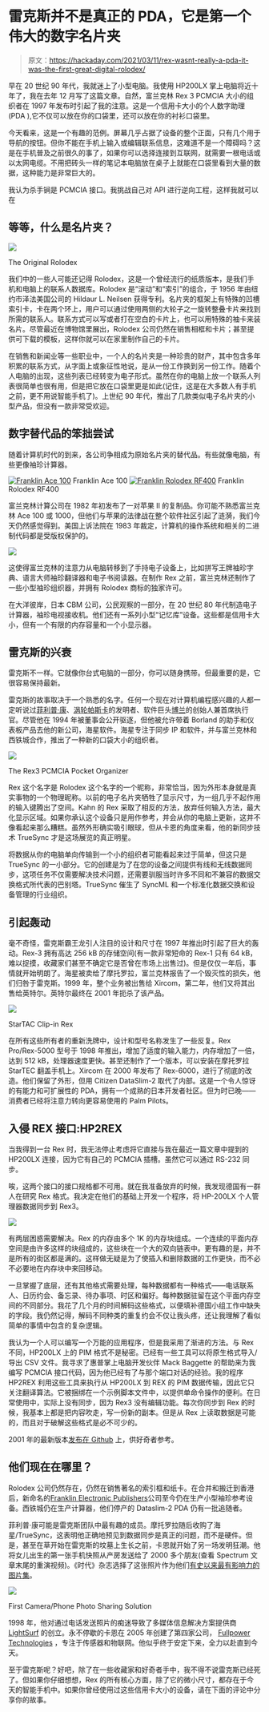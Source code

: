 # 雷克斯并不是真正的 PDA，它是第一个伟大的数字名片夹

> 原文：<https://hackaday.com/2021/03/11/rex-wasnt-really-a-pda-it-was-the-first-great-digital-rolodex/>

早在 20 世纪 90 年代，我就迷上了小型电脑。我使用 HP200LX 掌上电脑将近十年了，我在去年 12 月写了这篇文章。自然，富兰克林 Rex 3 PCMCIA 大小的组织者在 1997 年发布时引起了我的注意。这是一个信用卡大小的个人数字助理(PDA ),它不仅可以放在你的口袋里，还可以放在你的衬衫口袋里。

今天看来，这是一个有趣的范例。屏幕几乎占据了设备的整个正面，只有几个用于导航的按钮。但你不能在手机上输入或编辑联系信息，这难道不是一个障碍吗？这是在手机普及之前很久的事了，如果你可以选择连接到互联网，就需要一根电话或以太网电缆。不用把砖头一样的笔记本电脑放在桌子上就能在口袋里看到大量的数据，这种能力是非常巨大的。

我认为杀手锏是 PCMCIA 接口。我挑战自己对 API 进行逆向工程，这样我就可以在

## 等等，什么是名片夹？

![](img/11f5c466e4c6b573de3adb44586ca724.png)

The Original Rolodex

我们中的一些人可能还记得 Rolodex，这是一个曾经流行的纸质版本，是我们手机和电脑上的联系人数据库。Rolodex 是“滚动”和“索引”的组合，于 1956 年由纽约市泽法美国公司的 Hildaur L. Neilsen 获得专利。名片夹的框架上有特殊的凹槽索引卡，卡在两个环上，用户可以通过使用两侧的大轮子之一旋转整叠卡片来找到所需的联系人。联系方式可以写或者打在空白的卡片上，也可以用特殊的袖卡来装名片。尽管最近在博物馆里展出，Rolodex 公司仍然在销售相框和卡片；甚至提供可下载的模板，这样你就可以在家里制作自己的卡片。

在销售和新闻业等一些职业中，一个人的名片夹是一种珍贵的财产，其中包含多年积累的联系方式，从字面上或象征性地说，是从一份工作换到另一份工作。随着个人电脑的出现，这些列表已经转变为电子形式。虽然在你的电脑上放一个联系人列表很简单也很有用，但是把它放在口袋里更是如此(记住，这是在大多数人有手机之前，更不用说智能手机了)。上世纪 90 年代，推出了几款类似电子名片夹的小型产品，但没有一款非常受欢迎。

## 数字替代品的笨拙尝试

随着计算机时代的到来，各公司争相成为原始名片夹的替代品。有些就像电脑，有些更像袖珍计算器。

 [![Franklin Ace 100](img/237246678fd350a94dd6dae68e89064c.png "franklin-ace-1000-apple2-clone")](https://hackaday.com/2021/03/11/rex-wasnt-really-a-pda-it-was-the-first-great-digital-rolodex/franklin-ace-1000-apple2-clone/) Franklin Ace 100 [![Franklin Rolodex RF400](img/1af68b9a3c313bf7f411c9a5e615a9d7.png "franklin-rolodex-rf411")](https://hackaday.com/2021/03/11/rex-wasnt-really-a-pda-it-was-the-first-great-digital-rolodex/franklin-rolodex-rf411/) Franklin Rolodex RF400

富兰克林计算公司在 1982 年初发布了一对苹果 II 的复制品。你可能不熟悉富兰克林 Ace 100 或 1000，但他们与苹果的法律战在整个软件社区引起了涟漪，我们今天仍然感觉得到。美国上诉法院在 1983 年裁定，计算机的操作系统和相关的二进制代码都是受版权保护的。

![](img/16fbdbf5c5b1ac53703681dab88f6023.png)

这使得富兰克林的注意力从电脑转移到了手持电子设备上，比如拼写王牌袖珍字典、语言大师袖珍翻译器和电子书阅读器。在制作 Rex 之前，富兰克林还制作了一些小型袖珍组织器，并拥有 Rolodex 商标的独家许可。

在大洋彼岸，日本 CBM 公司，公民观察的一部分，在 20 世纪 80 年代制造电子计算器，袖珍电视接收机。他们还有一系列小型“记忆库”设备。这些都是信用卡大小，但有一个有限的内存容量和一个小显示器。

## 雷克斯的兴衰

雷克斯不一样。它就像你台式电脑的一部分，你可以随身携带。但最重要的是，它很容易保持最新。

雷克斯的故事取决于一个熟悉的名字。任何一个现在对计算机编程感兴趣的人都一定听说过[菲利普·康](https://en.wikipedia.org/wiki/Philippe_Kahn)、[涡轮帕斯卡](https://en.wikipedia.org/wiki/Turbo_Pascal)的发明者、软件巨头[博兰](https://en.wikipedia.org/wiki/Borland)的创始人兼首席执行官。尽管他在 1994 年被董事会公开驱逐，但他被允许带着 Borland 的助手和仪表板产品去他的新公司，海星软件。海星专注于同步 IP 和软件，并与富兰克林和西铁城合作，推出了一种新的口袋大小的组织者。

![](img/e8a41dbb9b03fec43827eb7fc76564b4.png)

The Rex3 PCMCIA Pocket Organizer

Rex 这个名字是 Rolodex 这个名字的一个昵称，非常恰当，因为外形本身就是真实事物的一个物理昵称。以前的电子名片夹牺牲了显示尺寸，为一组几乎不起作用的输入键腾出了空间。Kahn 的 Rex 采取了相反的方法，放弃任何输入方法，最大化显示区域。如果你承认这个设备只是用作参考，并会从你的电脑上更新，这并不像看起来那么糟糕。虽然外形确实吸引眼球，但从卡恩的角度来看，他的新同步技术 TrueSync 才是这场展览的真正明星。

将数据从你的电脑单向传输到一个小的组织者可能看起来过于简单，但这只是 TrueSync 的一小部分。它的创建是为了在您的设备之间提供有线和无线数据同步，这项任务不仅需要解决技术问题，还需要驯服当时许多不同和不兼容的数据交换格式所代表的巴别塔。TrueSync 催生了 SyncML 和一个标准化数据交换和设备管理的行业组织。

## 引起轰动

毫不奇怪，雷克斯霸王龙引人注目的设计和尺寸在 1997 年推出时引起了巨大的轰动。Rex-3 拥有高达 256 kB 的存储空间(有一款非常短命的 Rex-1 只有 64 kB，难以捉摸，收藏家们甚至不确定它是否曾在市场上出售过)。但是仅仅一年后，事情就开始明朗了。海星被卖给了摩托罗拉，富兰克林报告了一个毁灭性的损失，他们归咎于雷克斯。1999 年，整个业务被出售给 Xircom，第二年，他们又将其出售给英特尔。英特尔最终在 2001 年扼杀了该产品。

![](img/578860ff31c5c513746af329e298a3b9.png)

StarTAC Clip-in Rex

在所有这些所有者的重新洗牌中，设计和型号名称发生了一些反复。Rex Pro/Rex-5000 型号于 1998 年推出，增加了适度的输入能力，内存增加了一倍，达到 512 kB，处理器速度更快。甚至还制作了一个版本，可以安装在摩托罗拉 StarTEC 翻盖手机上。Xircom 在 2000 年发布了 Rex-6000，进行了彻底的改造。他们保留了外形，但用 Citizen DataSlim-2 取代了内部。这是一个令人惊讶的有能力和可扩展性的 PDA，拥有一个成熟的日本开发者社区。但为时已晚——消费者已经将注意力转向更容易使用的 Palm Pilots。

## 入侵 REX 接口:HP2REX

当我得到一台 Rex 时，我无法停止考虑将它直接与我在最近一篇文章中提到的 HP200LX 连接，因为它有自己的 PCMCIA 插槽。虽然它可以通过 RS-232 同步。

唉，这两个接口的接口规格都不可用。就在我准备放弃的时候，我发现德国有一群人在研究 Rex 格式。我决定在他们的基础上开发一个程序，将 HP-200LX 个人管理器数据同步到 Rex3。

![](img/6a287ec5f3a77bef6a3204938d23de6a.png)

有两层困惑需要解决。Rex 的内存由多个 1K 的内存块组成。一个连续的平面内存空间是由许多这样的块组成的，这些块在一个大的双向链表中。更有趣的是，并不是所有的街区都是满的。这样做无疑是为了使插入和删除数据的工作更快，而不必不必要地在内存块中来回移动。

一旦掌握了底层，还有其他格式需要处理，每种数据都有一种格式——电话联系人、日历约会、备忘录、待办事项、时区和偏好。每种数据驻留在这个平面内存空间的不同部分。我花了几个月的时间解码这些格式，以便填补德国小组工作中缺失的字段。我仍然记得，解码不同种类的重复约会不仅让我头疼，还让我理解了看似简单的事情中包含的复杂逻辑。

我认为一个人可以编写一个万能的应用程序，但是我采用了渐进的方法。与 Rex 不同，HP200LX 上的 PIM 格式不是秘密。已经有一些工具可以将原生格式导入/导出 CSV 文件。我寻求了惠普掌上电脑开发伙伴 Mack Baggette 的帮助来为我编写 PCMCIA 接口代码，因为他已经有了与那个端口对话的经验。我的程序 HP2REX 利用这些工具来执行从 HP200LX 到 REX 的 PIM 数据传输，因此它只关注翻译算法。它被捆绑在一个示例脚本文件中，以提供单命令操作的便利。在日常使用中，实际上没有同步，因为 Rex3 没有编辑功能。每次你同步到 Rex 的时候，我基本上都是把内容吹走，写一份新的副本。但是从 Rex 上读取数据是可能的，而且对于破解这些格式是必不可少的。

2001 年的最新版本[发布在 Github](https://github.com/thestumbler/hp2rex) 上，供好奇者参考。

## 他们现在在哪里？

Rolodex 公司仍然存在，仍然在销售著名的索引框和纸卡。在合并和搬迁到香港后，新命名的[Franklin Electronic Publishers](https://en.wikipedia.org/wiki/Franklin_Electronic_Publishers)公司至今仍在生产小型袖珍参考设备。西铁城仍在生产计算器，他们停产的 Dataslim-2 PDA 仍有一批追随者。

菲利普·康可能是雷克斯团队中最有趣的成员。摩托罗拉随后收购了海星/TrueSync，这表明他正确地预见到数据同步是真正的问题，而不是硬件。但是，甚至在草开始在雷克斯的坟墓上生长之前，卡恩就开始了另一场发明狂潮。他将女儿出生的第一张手机快照从产房发送给了 2000 多个朋友(查看 Spectrum 文章末尾的重演视频)。《时代》杂志选择了这张照片作为他们[有史以来最有影响力的图片集](http://100photos.time.com)。

![](img/e859377f0425428555dedf2170aa31ec.png)

First Camera/Phone Photo Sharing Solution

1998 年，他对通过电话发送照片的痴迷导致了多媒体信息解决方案提供商 [LightSurf](https://en.wikipedia.org/wiki/LightSurf) 的创立。永不停歇的卡恩在 2005 年创建了第四家公司， [Fullpower Technologies](http://www.fullpower.com) ，专注于传感器和物联网。他似乎终于安定下来，全力以赴直到今天。

至于雷克斯呢？好吧，除了在一些收藏家和好奇者手中，我不得不说雷克斯已经死了。但如果你仔细想想，Rex 的所有核心方面，除了它的微小尺寸，都存在于今天的智能手机中。如果你曾经使用过这些信用卡大小的设备，请在下面的评论中分享你的故事。